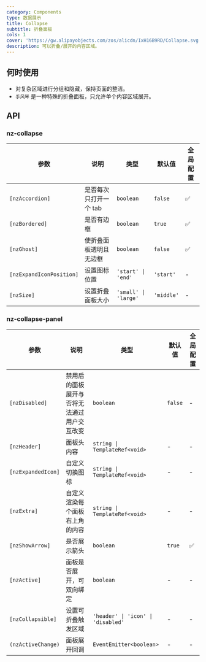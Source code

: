 ```yaml
---
category: Components
type: 数据展示
title: Collapse
subtitle: 折叠面板
cols: 1
cover: 'https://gw.alipayobjects.com/zos/alicdn/IxH16B9RD/Collapse.svg'
description: 可以折叠/展开的内容区域。
---
```


## 何时使用

- 对复杂区域进行分组和隐藏，保持页面的整洁。
- `手风琴` 是一种特殊的折叠面板，只允许单个内容区域展开。

## API

### nz-collapse

| 参数                     | 说明                   | 类型                 | 默认值     | 全局配置 |
| ------------------------ | ---------------------- | -------------------- | ---------- | -------- |
| `[nzAccordion]`          | 是否每次只打开一个 tab | `boolean`            | `false`    | ✅       |
| `[nzBordered]`           | 是否有边框             | `boolean`            | `true`     | ✅       |
| `[nzGhost]`              | 使折叠面板透明且无边框 | `boolean`            | `false`    | ✅       |
| `[nzExpandIconPosition]` | 设置图标位置           | `'start' \| 'end'`   | `'start'`  | -        |
| `[nzSize]`               | 设置折叠面板大小       | `'small' \| 'large'` | `'middle'` | -        |

### nz-collapse-panel

| 参数               | 说明                                       | 类型                               | 默认值  | 全局配置 |
| ------------------ | ------------------------------------------ | ---------------------------------- | ------- | -------- |
| `[nzDisabled]`     | 禁用后的面板展开与否将无法通过用户交互改变 | `boolean`                          | `false` | -        |
| `[nzHeader]`       | 面板头内容                                 | `string \| TemplateRef<void>`      | -       | -        |
| `[nzExpandedIcon]` | 自定义切换图标                             | `string \| TemplateRef<void>`      | -       | -        |
| `[nzExtra]`        | 自定义渲染每个面板右上角的内容             | `string \| TemplateRef<void>`      | -       | -        |
| `[nzShowArrow]`    | 是否展示箭头                               | `boolean`                          | `true`  | ✅       |
| `[nzActive]`       | 面板是否展开，可双向绑定                   | `boolean`                          | -       | -        |
| `[nzCollapsible]`  | 设置可折叠触发区域                         | `'header' \| 'icon' \| 'disabled'` | -       | -        |
| `(nzActiveChange)` | 面板展开回调                               | `EventEmitter<boolean>`            | -       | -        |
